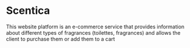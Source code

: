 # Scentica
This website platform is an e-commerce service that provides information about different types of fragrances (toilettes, fragrances) and allows the client to purchase them or add them to a cart
